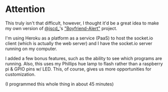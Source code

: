 # Attention
This truly isn't that difficult, however, I thought it'd be a great idea to make my own version of [@jscd_](https://twitter.com/jscd_)'s ["Boyfriend-Alert"](https://github.com/jscd/Boyfriend-Alert) project.

I'm using Heroku as a platform as a service (PaaS) to host the socket.io client (which is actually the web server) and I have the socket.io server running on my computer.

I added a few bonus features, such as the ability to see which programs are running. Also, this uses my Phillips hue lamp to flash rather than a raspberry pi & GPIO pins w/ LED. This, of course, gives us more opportunities for customization.

(I programmed this whole thing in about 45 minutes)
